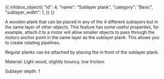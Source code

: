 {{ infobox_object({
	"id": 4,
	"name": "Sublayer plank",
	"category": "Basic",
	"sublayer_width": 1,
}) }}

A wooden plank that can be placed in any of the 4 different sublayers but in the same layer of other objects. This feature has some useful properties, for example, attach it to a motor will allow smaller objects to pass through the motors anchor point in the same layer as the sublayer plank. This allows you to create rotating pipelines.

Regular planks can be attached by placing the in front of the sublayer plank.

Material:
Light wood, slightly bouncy, low friction.

Sublayer depth: 1